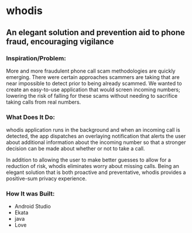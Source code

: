 # whodis
## An elegant solution and prevention aid to phone fraud, encouraging vigilance

### Inspiration/Problem:
More and more fraudulent phone call scam methodologies are quickly emerging. There were certain approaches scammers are taking that are near impossible to detect prior to being already scammed. We wanted to create an easy-to-use application that would screen incoming numbers; lowering the risk of falling for these scams without needing to sacrifice taking calls from real numbers.

### What Does It Do:
whodis application runs in the background and when an incoming call is detected, the app dispatches an overlaying notification that alerts the user about additional information about the incoming number so that a stronger decision can be made about whether or not to take a call.

In addition to allowing the user to make better guesses to allow for a reduction of risk, whodis eliminates worry about missing calls. Being an elegant solution that is both proactive and preventative, whodis provides a positive-sum privacy experience.

### How It was Built:
  - Android Studio
  - Ekata
  - java
  - Love
